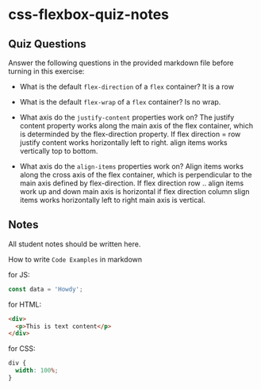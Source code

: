 # css-flexbox-quiz-notes

## Quiz Questions

Answer the following questions in the provided markdown file before turning in this exercise:

- What is the default `flex-direction` of a `flex` container?
  It is a row
- What is the default `flex-wrap` of a `flex` container?
  Is no wrap.
- What axis do the `justify-content` properties work on?
  The justify content property works along the main axis of the flex container, which is determinded by the flex-direction property. If flex direction = row justify content works horizontally left to right. align items works vertically top to bottom.

- What axis do the `align-items` properties work on?
  Align items works along the cross axis of the flex container, which is perpendicular to the main axis defined by flex-direction. If flex direction row .. align items work up and down main axis is horizontal if flex direction column slign items works horizontally left to right main axis is vertical.

## Notes

All student notes should be written here.

How to write `Code Examples` in markdown

for JS:

```javascript
const data = 'Howdy';
```

for HTML:

```html
<div>
  <p>This is text content</p>
</div>
```

for CSS:

```css
div {
  width: 100%;
}
```
